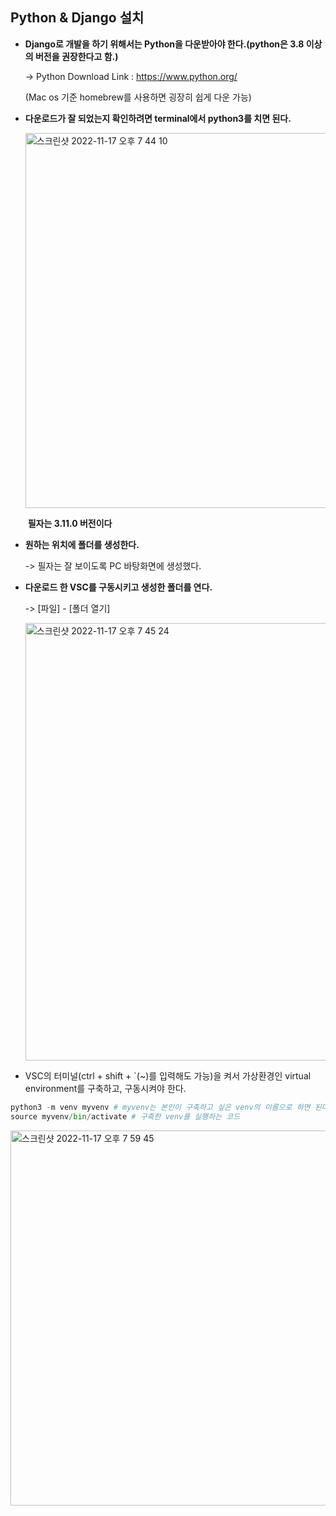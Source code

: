 ## Python & Django 설치
- **Django로 개발을 하기 위해서는 Python을 다운받아야 한다.(python은 3.8 이상의 버전을 권장한다고 함.)**

  -> Python Download Link : https://www.python.org/

  (Mac os 기준 homebrew를 사용하면 굉장히 쉽게 다운 가능)
  
  

- **다운로드가 잘 되었는지 확인하려면 terminal에서 python3를 치면 된다.**


  <img width="600" alt="스크린샷 2022-11-17 오후 7 44 10" src="https://user-images.githubusercontent.com/91196025/202426483-f1bb9d7c-fe4e-4d4d-893f-8bcb6511ee1a.png">

  ​	**필자는 3.11.0 버전이다**
  
  

- **원하는 위치에 폴더를 생성한다.**

  -> 필자는 잘 보이도록 PC 바탕화면에 생성했다.



- **다운로드 한 VSC를 구동시키고 생성한 폴더를 연다.**

  -> [파일] - [폴더 열기]

  <img width="700" alt="스크린샷 2022-11-17 오후 7 45 24" src="https://user-images.githubusercontent.com/91196025/202426528-d2999552-da25-4cfc-af66-6de46e33e9b8.png">
  
- VSC의 터미널(ctrl + shift + `(~)를 입력해도 가능)을 켜서 가상환경인 virtual environment를 구축하고, 구동시켜야 한다.
```python
python3 -m venv myvenv # myvenv는 본인이 구축하고 싶은 venv의 이름으로 하면 된다.
source myvenv/bin/activate # 구축한 venv를 실행하는 코드
```
<img width="600" alt="스크린샷 2022-11-17 오후 7 59 45" src="https://user-images.githubusercontent.com/91196025/202429120-15ebbbf5-172c-4401-b984-de1e5b1e8e15.png">


  
